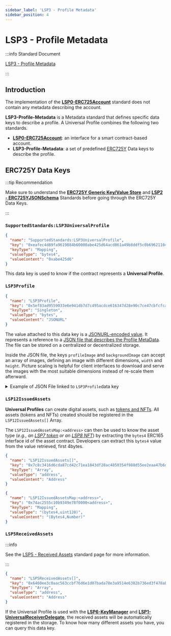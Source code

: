 ```yaml
---
sidebar_label: 'LSP3 - Profile Metadata'
sidebar_position: 4
---
```


# LSP3 - Profile Metadata

:::info Standard Document

[LSP3 - Profile Metadata](https://github.com/lukso-network/LIPs/blob/main/LSPs/LSP-3-Profile-Metadata.md)

:::

## Introduction

The implementation of the **[LSP0-ERC725Account](./lsp0-erc725account.md)** standard does not contain any metadata describing the account.

**LSP3-Profile-Metadata** is a Metadata standard that defines specific data keys to describe a profile. A Universal Profile combines the following two standards.

- **[LSP0-ERC725Account](./lsp0-erc725account.md)**: an interface for a smart contract-based account.
- **LSP3-Profile-Metadata**: a set of predefined [ERC725Y](lsp0-erc725account.md#erc725y---generic-key-value-store) Data keys to describe the profile.

## ERC725Y Data Keys

:::tip Recommendation

Make sure to understand the **[ERC725Y Generic Key/Value Store](../lsp-background/erc725.md#erc725y---generic-data-keyvalue-store)** and **[LSP2 - ERC725YJSONSchema](../generic-standards/lsp2-json-schema.md)** Standards before going through the ERC725Y Data Keys.

:::

### `SupportedStandards:LSP3UniversalProfile`

```json
{
  "name": "SupportedStandards:LSP3UniversalProfile",
  "key": "0xeafec4d89fa9619884b60000abe425d64acd861a49b8ddf5c0b6962110481f38",
  "keyType": "Mapping",
  "valueType": "bytes4",
  "valueContent": "0xabe425d6"
}
```

This data key is used to know if the contract represents a **Universal Profile**.

### `LSP3Profile`

```json
{
  "name": "LSP3Profile",
  "key": "0x5ef83ad9559033e6e941db7d7c495acdce616347d28e90c7ce47cbfcfcad3bc5",
  "keyType": "Singleton",
  "valueType": "bytes",
  "valueContent": "JSONURL"
}
```

The value attached to this data key is a [JSONURL-encoded value](../../standards/generic-standards/lsp2-json-schema.md). It represents a reference to a [JSON file that describes the Profile MetaData](https://github.com/lukso-network/LIPs/blob/main/LSPs/LSP-3-Profile-Metadata.md#lsp3profile). The file can be stored on a centralized or decentralized storage.

Inside the JSON file, the keys `profileImage` and `backgroundImage` can accept an array of images, defining an image with different dimensions, `width` and `height`. Picture scaling is helpful for client interfaces to download and serve the images with the most suitable dimensions instead of re-scale them afterward.

<details>
    <summary>Example of JSON File linked to <code>LSP3Profile</code>data key </summary>

```json
{
  "LSP3Profile": {
    "name": "frozeman",
    "description": "The inventor of ERC725 and ERC20...",
    "links": [
      { "title": "Twitter", "url": "https://twitter.com/feindura" },
      { "title": "lukso.network", "url": "https://lukso.network" }
    ],
    "tags": ["brand", "public profile"],
    "avatar": [
      {
        "hashFunction": "keccak256(bytes)",
        "hash": "0x98fe032f81c43426fbcfb21c780c879667a08e2a65e8ae38027d4d61cdfe6f55",
        "url": "ifps://QmPJESHbVkPtSaHntNVY5F6JDLW8v69M2d6khXEYGUMn7N",
        "fileType": "fbx"
      }
    ],
    "profileImage": [
      {
        "address": 0x1231c7436a77a009a97e48e4e10c92e89fd95fe15, // the address of an LSP7 or LSP8
        "tokenId": 0xdde1c7436a77a009a97e48e4e10c92e89fd95fe1556fc5c62ecef57cea51aa37 // (optional) if token contract is an LSP7
      }
    ],
    "backgroundImage": [
      {
        "width": 1800,
        "height": 1013,
        "hashFunction": "keccak256(bytes)",
        "hash": "0x98fe032f81c43426fbcfb21c780c879667a08e2a65e8ae38027d4d61cdfe6f55",
        "url": "ifps://QmPJESHbVkPtSaHntNVY5F6JDLW8v69M2d6khXEYGUMn7N"
      },
      {
        "width": 1024,
        "height": 576,
        "hashFunction": "keccak256(bytes)",
        "hash": "0xfce1c7436a77a009a97e48e4e10c92e89fd95fe1556fc5c62ecef57cea51aa37",
        "url": "ifps://QmZc9uMJxyUeUpuowJ7AD6MKoNTaWdVNcBj72iisRyM9Su"
      }
    ]
  }
}
```

</details>

### `LSP12IssuedAssets`

**Universal Profiles** can create digital assets, such as [tokens and NFTs](../nft-2.0/introduction.md). All assets (tokens and NFTs) created should be registered in the `LSP12IssuedAssets[]` Array.

The `LSP12IssuedAssetsMap:<address>` can then be used to know the asset type (_e.g., an [LSP7 token](../nft-2.0/LSP7-Digital-Asset.md) or an [LSP8 NFT](../nft-2.0/LSP8-Identifiable-Digital-Asset.md)_) by extracting the `bytes4` ERC165 interface id of the asset contract. Developers can extract this `bytes4` value from the value retrieved, first 4bytes.

```json
{
  "name": "LSP12IssuedAssets[]",
  "key": "0x7c8c3416d6cda87cd42c71ea1843df28ac4850354f988d55ee2eaa47b6dc05cd",
  "keyType": "Array",
  "valueType": "address",
  "valueContent": "Address"
}
```

```json
{
  "name": "LSP12IssuedAssetsMap:<address>",
  "key": "0x74ac2555c10b9349e78f0000<address>",
  "keyType": "Mapping",
  "valueType": "(bytes4,uint128)",
  "valueContent": "(Bytes4,Number)"
}
```

### `LSP5ReceivedAssets`

:::info

See the [LSP5 - Received Assets](./lsp5-received-assets.md) standard page for more information.

:::

```json
{
  "name": "LSP5ReceivedAssets[]",
  "key": "0x6460ee3c0aac563ccbf76d6e1d07bada78e3a9514e6382b736ed3f478ab7b90b",
  "keyType": "Array",
  "valueType": "address",
  "valueContent": "Address"
}
```

If the Universal Profile is used with the **[LSP6-KeyManager](./lsp6-key-manager.md)** and **[LSP1-UniversalReceiverDelegate](../generic-standards/lsp1-universal-receiver-delegate.md)**, the received assets will be automatically registered in the storage. To know how many different assets you have, you can query this data key.

